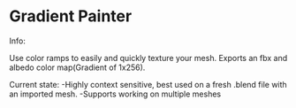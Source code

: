 # Gradient Painter

Info:

Use color ramps to easily and quickly texture your mesh. Exports an fbx and albedo color map(Gradient of 1x256).

Current state: 
-Highly context sensitive, best used on a fresh .blend file with an imported mesh.
-Supports working on multiple meshes
